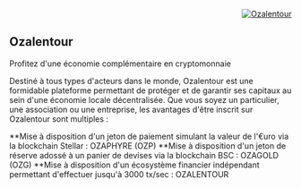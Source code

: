 
<p align="right">
  <a href= "#">
    <img src="https://imagizer.imageshack.com/img922/2880/qqyiZd.png" alt="Ozalentour"/>
  </a>
</p>


## Ozalentour

Profitez d'une économie complémentaire en cryptomonnaie

Destiné à tous types d'acteurs dans le monde, Ozalentour est une formidable plateforme permettant de protéger et de garantir ses capitaux au sein d'une économie locale décentralisée. Que vous soyez un particulier, une association ou une entreprise, les avantages d'être inscrit sur Ozalentour sont multiples :

**Mise à disposition d'un jeton de paiement simulant la valeur de l'€uro via la blockchain Stellar : OZAPHYRE (OZP)
**Mise à disposition d'un jeton de réserve adossé à un panier de devises via la blockchain BSC : OZAGOLD (OZG) 
**Mise à disposition d'un écosystème financier indépendant permettant d'effectuer jusqu'à 3000 tx/sec : OZALENTOUR
